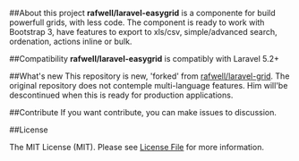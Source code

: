 ##About this project
**rafwell/laravel-easygrid** is a componente for build powerfull grids, with less code. The component is ready to work with Bootstrap 3, have features to export to xls/csv, simple/advanced search, ordenation, actions inline or bulk.

##Compatibility
**rafwell/laravel-easygrid** is compatibly with Laravel 5.2+

##What's new
This repository is new, 'forked' from [rafwell/laravel-grid](https://github.com/rafwell/laravel-grid). The original repository does not contemple multi-language features. Him will'be descontinued when this is ready for production applications.

##Contribute
If you want contribute, you can make issues to discussion.

##License

The MIT License (MIT). Please see [License File](LICENSE.md) for more information.

